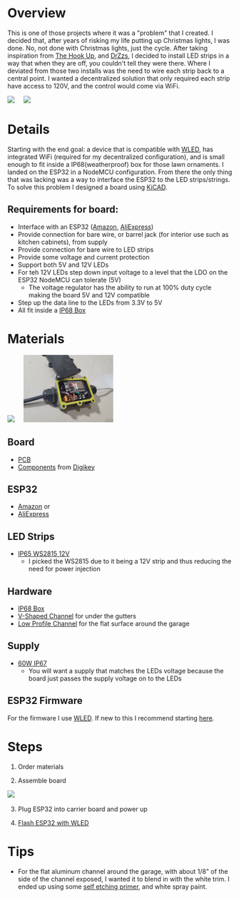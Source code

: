 # Overview
This is one of those projects where it was a "problem" that I created. I decided that, after years of risking my life putting up Christmas lights, I was done. No, not done with Christmas lights, just the cycle. After taking inspiration from [The Hook Up](https://www.youtube.com/channel/UC2gyzKcHbYfqoXA5xbyGXtQ), and [DrZzs](https://www.youtube.com/c/DrZzs), I decided to install LED strips in a way that when they are off, you couldn't tell they were there. Where I deviated from those two installs was the need to wire each strip back to a central point. I wanted a decentralized solution that only required each strip have access to 120V, and the control would come via WiFi.

<image src="images/close_up_gutter.jpg" width="40%">&nbsp;&nbsp;&nbsp;&nbsp;
<image src="images/wall_mounted.jpg" width="40%">

# Details

Starting with the end goal: a device that is compatible with [WLED](https://kno.wled.ge/), has integrated WiFi (required for my decentralized configuration), and is small enough to fit inside a IP68(weatherproof) box for those lawn ornaments. I landed on the ESP32 in a NodeMCU configuration. From there the only thing that was lacking was a way to interface the ESP32 to the LED strips/strings. To solve this problem I designed a board using [KiCAD](https://www.kicad.org/).

## Requirements for board:
- Interface with an ESP32 \([Amazon](https://www.amazon.com/gp/product/B086MJGFVV), [AliExpress](https://www.aliexpress.com/item/1005001757645011.html)\)
- Provide connection for bare wire, or barrel jack (for interior use such as kitchen cabinets), from supply
- Provide connection for bare wire to LED strips
- Provide some voltage and current protection
- Support both 5V and 12V LEDs
- For teh 12V LEDs step down input voltage to a level that the LDO on the ESP32 NodeMCU can tolerate (5V)
  - The voltage regulator has the ability to run at 100% duty cycle making the board 5V and 12V compatible
- Step up the data line to the LEDs from 3.3V to 5V
- All fit inside a [IP68 Box](https://www.amazon.com/gp/product/B07TGHYQF4)

# Materials

<image src="images/pcb_assembled.jpg" width="40%">&nbsp;&nbsp;&nbsp;&nbsp;
<img src="images/board_in_box.jpg" width="40%">

## Board
- [PCB](https://oshpark.com/shared_projects/z9dy7YqV)
- [Components](bom.csv) from [Digikey](https://www.digikey.com/)

## ESP32
- [Amazon](https://www.amazon.com/gp/product/B086MJGFVV) or
- [AliExpress](https://www.aliexpress.com/item/1005001757645011.html)

## LED Strips
- [IP65 WS2815 12V](https://www.amazon.com/BTF-LIGHTING-Upgraded-Individually-Addressable-Non-Waterproof/dp/B07LG6KQ55)
  - I picked the WS2815 due to it being a 12V strip and thus reducing the need for power injection

## Hardware
- [IP68 Box](https://www.amazon.com/gp/product/B07TGHYQF4)
- [V-Shaped Channel](https://www.amazon.com/gp/product/B07F6FKGPH) for under the gutters
- [Low Profile Channel](https://www.amazon.com/gp/product/B07KDSYLGG) for the flat surface around the garage

## Supply
- [60W IP67](https://www.amazon.com/gp/product/B07MZP9247)
  - You will want a supply that matches the LEDs voltage because the board just passes the supply voltage on to the LEDs

## ESP32 Firmware

For the firmware I use [WLED](https://kno.wled.ge/). If new to this I recommend starting [here](https://kno.wled.ge/basics/getting-started/).

# Steps
1. Order materials

2. Assemble board

<image src="images/sch.png" width="30%">

3. Plug ESP32 into carrier board and power up

4. [Flash ESP32 with WLED](https://kno.wled.ge/basics/install-binary/)

# Tips
- For the flat aluminum channel around the garage, with about 1/8" of the side of the channel exposed, I wanted it to blend in with the white trim. I ended up using some [self etching primer](https://www.lowes.com/pd/Rust-Oleum-Stops-Rust-Flat-Gray-Spray-Primer-Actual-Net-Contents-12-oz/3728805), and white spray paint.